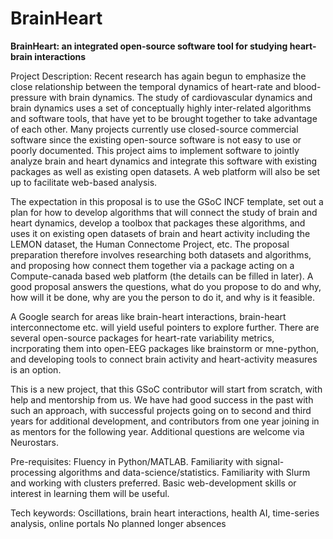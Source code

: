 # BrainHeart

**BrainHeart: an integrated open-source software tool for studying heart-brain interactions**

Project Description: Recent research has again begun to emphasize the close relationship between the temporal dynamics of heart-rate and blood-pressure with brain dynamics. The study of cardiovascular dynamics and brain dynamics uses a set of conceptually highly inter-related algorithms and software tools, that have yet to be brought together to take advantage of each other. Many projects currently use closed-source commercial software since the existing open-source software is not easy to use or poorly documented. This project aims to implement software to jointly analyze brain and heart dynamics and integrate this software with existing packages as well as existing open datasets. A web platform will also be set up to facilitate web-based analysis.  

The expectation in this proposal is to use the GSoC INCF template, set out a plan for how to develop algorithms that will connect the study of brain and heart dynamics, develop a toolbox that packages these algorithms, and uses it on existing open datasets of brain and heart activity including the LEMON dataset, the Human Connectome Project, etc. The proposal preparation therefore involves researching both datasets and algorithms, and proposing how connect them together via a package acting on a Compute-canada based web platform (the details can be filled in later). A good proposal answers the questions, what do you propose to do and why, how will it be done, why are you the person to do it, and why is it feasible. 

A Google search for areas like brain-heart interactions, brain-heart interconnectome etc. will yield useful pointers to explore further. There are several open-source packages for heart-rate variability metrics, incrporating them into open-EEG packages like brainstorm or mne-python, and developing tools to connect brain activity and heart-activity measures is an option. 

This is a new project, that this GSoC contributor will start from scratch, with help and mentorship from us. We have had good success in the past with such an approach, with successful projects going on to second and third years for additional development, and contributors from one year joining in as mentors for the following year. Additional questions are welcome via Neurostars.

Pre-requisites: Fluency in Python/MATLAB. Familiarity with signal-processing algorithms and data-science/statistics. Familiarity with Slurm and working with clusters preferred. Basic web-development skills or interest in learning them will be useful.  

Tech keywords: Oscillations, brain heart interactions, health AI, time-series analysis, online portals  No planned longer absences
